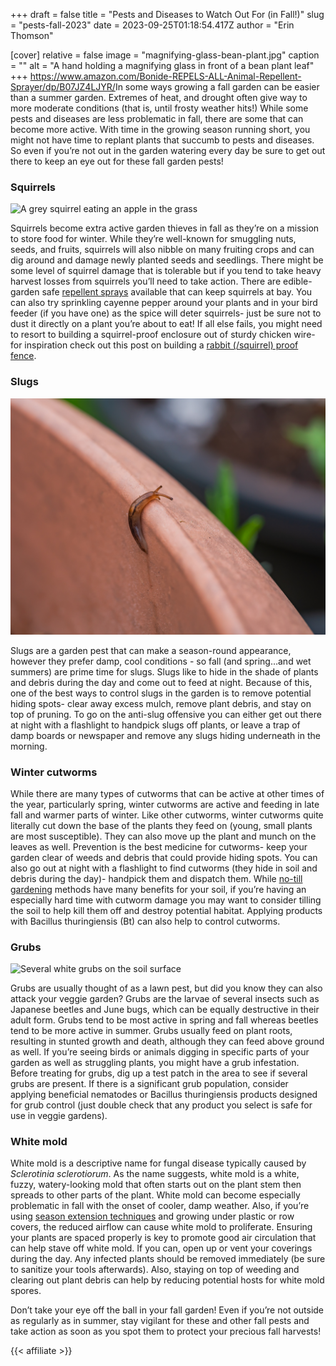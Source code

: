 +++
draft = false
title = "Pests and Diseases to Watch Out For (in Fall!)"
slug = "pests-fall-2023"
date = 2023-09-25T01:18:54.417Z
author = "Erin Thomson"

[cover]
relative = false
image = "magnifying-glass-bean-plant.jpg"
caption = ""
alt = "A hand holding a magnifying glass in front of a bean plant leaf"
+++
<https://www.amazon.com/Bonide-REPELS-ALL-Animal-Repellent-Sprayer/dp/B07JZ4LJYR/>In some ways growing a fall garden can be easier than a summer garden. Extremes of heat, and drought often give way to more moderate conditions (that is, until frosty weather hits!) While some pests and diseases are less problematic in fall, there are some that can become more active. With time in the growing season running short, you might not have time to replant plants that succumb to pests and diseases. So even if you’re not out in the garden watering every day be sure to get out there to keep an eye out for these fall garden pests!

### Squirrels

![ A grey squirrel eating an apple in the grass](squirrel-eating-apple.jpg)

Squirrels become extra active garden thieves in fall as they’re on a mission to store food for winter. While they’re well-known for smuggling nuts, seeds, and fruits, squirrels will also nibble on many fruiting crops and can dig around and damage newly planted seeds and seedlings. There might be some level of squirrel damage that is tolerable but if you tend to take heavy harvest losses from squirrels you’ll need to take action. There are edible-garden safe [repellent sprays](https://www.amazon.com/Bonide-REPELS-ALL-Animal-Repellent-Sprayer/) available that can keep squirrels at bay. You can also try sprinkling cayenne pepper around your plants and in your bird feeder (if you have one) as the spice will deter squirrels- just be sure not to dust it directly on a plant you’re about to eat! If all else fails, you might need to resort to building a squirrel-proof enclosure out of sturdy chicken wire- for inspiration check out this post on building a [rabbit (/squirrel) proof fence](https://blog.planter.garden/posts/garden-fence/).

### Slugs

![A slug crawling up the edge of a garden pot](slug-on-pot.jpg)

Slugs are a garden pest that can make a season-round appearance, however they prefer damp, cool conditions - so fall (and spring…and wet summers) are prime time for slugs. Slugs like to hide in the shade of plants and debris during the day and come out to feed at night. Because of this, one of the best ways to control slugs in the garden is to remove potential hiding spots- clear away excess mulch, remove plant debris, and stay on top of pruning. To go on the anti-slug offensive you can either get out there at night with a flashlight to handpick slugs off plants, or leave a trap of damp boards or newspaper and remove any slugs hiding underneath in the morning.

### Winter cutworms

While there are many types of cutworms that can be active at other times of the year, particularly spring, winter cutworms are active and feeding in late fall and warmer parts of winter. Like other cutworms, winter cutworms quite literally cut down the base of the plants they feed on (young, small plants are most susceptible). They can also move up the plant and munch on the leaves as well. Prevention is the best medicine for cutworms- keep your garden clear of weeds and debris that could provide hiding spots. You can also go out at night with a flashlight to find cutworms (they hide in soil and debris during the day)- handpick them and dispatch them. While [no-till gardening](https://blog.planter.garden/posts/no-till-gardening/) methods have many benefits for your soil, if you’re having an especially hard time with cutworm damage you may want to consider tilling the soil to help kill them off and destroy potential habitat. Applying products with Bacillus thuringiensis (Bt) can also help to control cutworms.

### Grubs

![Several white grubs on the soil surface](white-grubs.jpg)

Grubs are usually thought of as a lawn pest, but did you know they can also attack your veggie garden? Grubs are the larvae of several insects such as Japanese beetles and June bugs, which can be equally destructive in their adult form. Grubs tend to be most active in spring and fall whereas beetles tend to be more active in summer. Grubs usually feed on plant roots, resulting in stunted growth and death, although they can feed above ground as well. If you’re seeing birds or animals digging in specific parts of your garden as well as struggling plants, you might have a grub infestation. Before treating for grubs, dig up a test patch in the area to see if several grubs are present. If there is a significant grub population, consider applying beneficial nematodes or Bacillus thuringiensis products designed for grub control (just double check that any product you select is safe for use in veggie gardens).

### White mold

White mold is a descriptive name for fungal disease typically caused by *Sclerotinia sclerotiorum*. As the name suggests, white mold is a white, fuzzy, watery-looking mold that often starts out on the plant stem then spreads to other parts of the plant. White mold can become especially problematic in fall with the onset of cooler, damp weather. Also, if you’re using [season extension techniques](https://blog.planter.garden/posts/season-extension/) and growing under plastic or row covers, the reduced airflow can cause white mold to proliferate. Ensuring your plants are spaced properly is key to promote good air circulation that can help stave off white mold. If you can, open up or vent your coverings during the day. Any infected plants should be removed immediately (be sure to sanitize your tools afterwards). Also, staying on top of weeding and clearing out plant debris can help by reducing potential hosts for white mold spores.

Don’t take your eye off the ball in your fall garden! Even if you’re not outside as regularly as in summer, stay vigilant for these and other fall pests and take action as soon as you spot them to protect your precious fall harvests!

{{< affiliate >}}